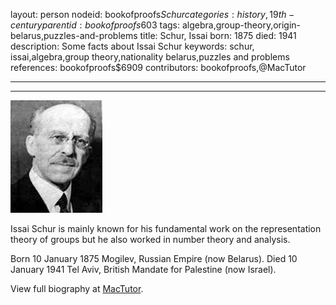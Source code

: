 layout: person
nodeid: bookofproofs$Schur
categories: history,19th-century
parentid: bookofproofs$603
tags: algebra,group-theory,origin-belarus,puzzles-and-problems
title: Schur, Issai
born: 1875
died: 1941
description: Some facts about Issai Schur
keywords: schur, issai,algebra,group theory,nationality belarus,puzzles and problems
references: bookofproofs$6909
contributors: bookofproofs,@MacTutor

---


---

![Schur.jpg](https://github.com/bookofproofs/bookofproofs.github.io/blob/main/_sources/_assets/images/portraits/Schur.jpg?raw=true)

Issai Schur is mainly known for his fundamental work on the representation theory of groups but he also worked in number theory and analysis.

Born 10 January 1875 Mogilev, Russian Empire (now Belarus). Died 10 January 1941 Tel Aviv, British Mandate for Palestine (now Israel).


View full biography at [MacTutor](https://mathshistory.st-andrews.ac.uk/Biographies/Schur/).